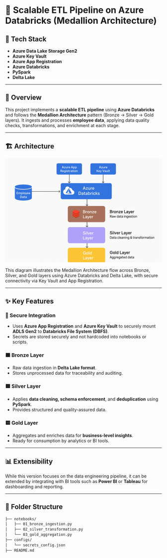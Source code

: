# 🔷 Scalable ETL Pipeline on Azure Databricks (Medallion Architecture)

## 🧰 Tech Stack
- **Azure Data Lake Storage Gen2**
- **Azure Key Vault**
- **Azure App Registration**
- **Azure Databricks**
- **PySpark**
- **Delta Lake**

---

## 📖 Overview

This project implements a **scalable ETL pipeline** using **Azure Databricks** and follows the **Medallion Architecture** pattern (Bronze → Silver → Gold layers). It ingests and processes **employee data**, applying data quality checks, transformations, and enrichment at each stage.

---


## 🏗️ Architecture

![ETL Architecture](/architecture.png)

This diagram illustrates the Medallion Architecture flow across Bronze, Silver, and Gold layers using Azure Databricks and Delta Lake, with secure connectivity via Key Vault and App Registration.

----

## ✨ Key Features

### 🔐 Secure Integration
- Uses **Azure App Registration** and **Azure Key Vault** to securely mount **ADLS Gen2** to **Databricks File System (DBFS)**.
- Secrets are stored securely and not hardcoded into notebooks or scripts.

### 🟫 Bronze Layer
- Raw data ingestion in **Delta Lake format**.
- Stores unprocessed data for traceability and auditing.

### 🟪 Silver Layer
- Applies **data cleaning, schema enforcement**, and **deduplication** using **PySpark**.
- Provides structured and quality-assured data.

### 🟨 Gold Layer
- Aggregates and enriches data for **business-level insights**.
- Ready for consumption by analytics or BI tools.

---

## 📊 Extensibility

While this version focuses on the data engineering pipeline, it can be extended by integrating with BI tools such as **Power BI** or **Tableau** for dashboarding and reporting.

---

## 📁 Folder Structure
```bash
├── notebooks/
│   ├── 01_bronze_ingestion.py
│   ├── 02_silver_transformation.py
│   └── 03_gold_aggregation.py
├── configs/
│   └── secrets_config.json
├── README.md
